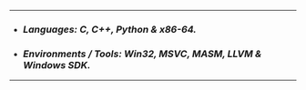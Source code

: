 ----------

- ### ___Languages: C, C++, Python & x86-64.___
- ### ___Environments / Tools: Win32, MSVC, MASM, LLVM & Windows SDK.___

----------
